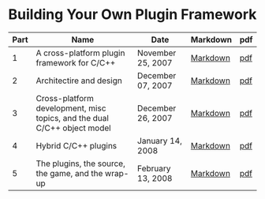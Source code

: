 # Building Your Own Plugin Framework

|Part|Name|Date|Markdown|pdf|
|----|----|----|--------|---|
|1|A cross-platform plugin framework for C/C++                             |November 25, 2007|[Markdown](Building%20Your%20Own%20Plugin%20Framework%20Part%201.md)|[pdf](Dr.%20Dobb's%20%7C%20Building%20Your%20Own%20Plugin%20Framework:%20Part%201%20%7C%20November%2025%2C%202007.pdf)|
|2|Architectire and design                                                 |December 07, 2007|[Markdown](Building%20Your%20Own%20Plugin%20Framework%20Part%202.md)|[pdf](Dr.%20Dobb's%20%7C%20Building%20Your%20Own%20Plugin%20Framework:%20Part%202%20%7C%20December%2007%2C%202007.pdf)|
|3|Cross-platform development, misc topics, and the dual C/C++ object model|December 26, 2007|[Markdown](Building%20Your%20Own%20Plugin%20Framework%20Part%203.md)|[pdf](Dr.%20Dobb's%20%7C%20Building%20Your%20Own%20Plugin%20Framework:%20Part%203%20%7C%20December%2026%2C%202007.pdf)|
|4|Hybrid C/C++ plugins                                                    |January  14, 2008|[Markdown](Building%20Your%20Own%20Plugin%20Framework%20Part%204.md)|[pdf](Dr.%20Dobb's%20%7C%20Building%20Your%20Own%20Plugin%20Framework:%20Part%204%20%7C%20January%2014%2C%202008.pdf)|
|5|The plugins, the source, the game, and the wrap-up                      |February 13, 2008|[Markdown](Building%20Your%20Own%20Plugin%20Framework%20Part%205.md)|[pdf](Dr.%20Dobb's%20%7C%20Building%20Your%20Own%20Plugin%20Framework:%20Part%205%20%7C%20February%2013%2C%202008.pdf)|